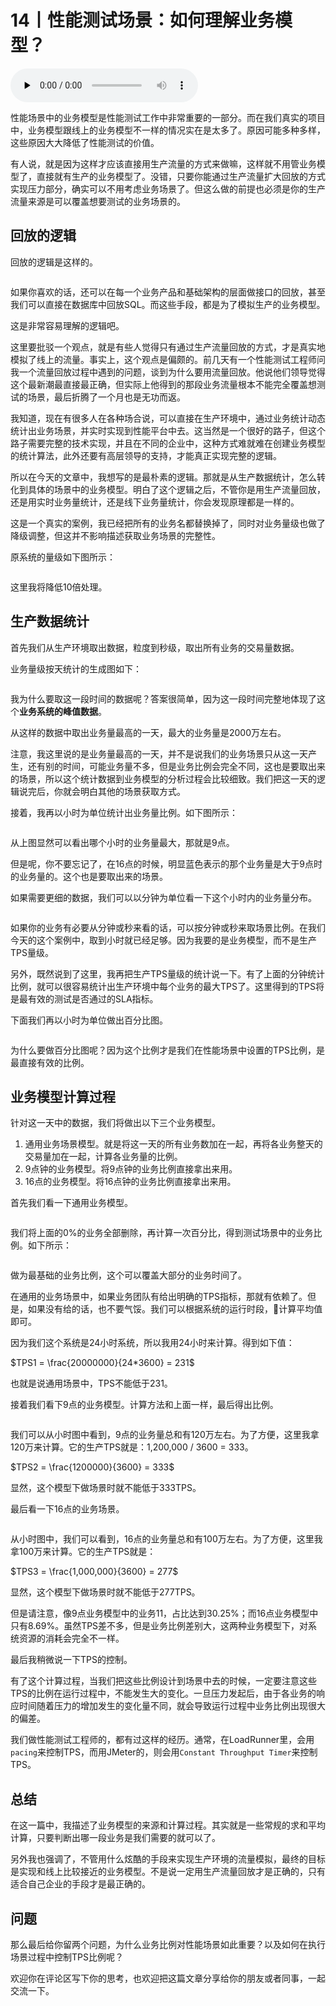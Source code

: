 # 14丨性能测试场景：如何理解业务模型？

<audio id="audio" title="14丨性能测试场景：如何理解业务模型？" controls="" preload="none"><source id="mp3" src="https://static001.geekbang.org/resource/audio/f6/15/f67876b835fde08f9ddcf1efc7404515.mp3"></audio>

性能场景中的业务模型是性能测试工作中非常重要的一部分。而在我们真实的项目中，业务模型跟线上的业务模型不一样的情况实在是太多了。原因可能多种多样，这些原因大大降低了性能测试的价值。

有人说，就是因为这样才应该直接用生产流量的方式来做嘛，这样就不用管业务模型了，直接就有生产的业务模型了。没错，只要你能通过生产流量扩大回放的方式实现压力部分，确实可以不用考虑业务场景了。但这么做的前提也必须是你的生产流量来源是可以覆盖想要测试的业务场景的。

## 回放的逻辑

回放的逻辑是这样的。

<img src="https://static001.geekbang.org/resource/image/3a/ce/3a64cf7335ffbc5cec29900354e918ce.jpg" alt="">

如果你喜欢的话，还可以在每一个业务产品和基础架构的层面做接口的回放，甚至我们可以直接在数据库中回放SQL。而这些手段，都是为了模拟生产的业务模型。

这是非常容易理解的逻辑吧。

这里要批驳一个观点，就是有些人觉得只有通过生产流量回放的方式，才是真实地 模拟了线上的流量。事实上，这个观点是偏颇的。前几天有一个性能测试工程师问我一个流量回放过程中遇到的问题，谈到为什么要用流量回放。他说他们领导觉得这个最新潮最直接最正确，但实际上他得到的那段业务流量根本不能完全覆盖想测试的场景，最后折腾了一个月也是无功而返。

我知道，现在有很多人在各种场合说，可以直接在生产环境中，通过业务统计动态统计出业务场景，并实时实现到性能平台中去。这当然是一个很好的路子，但这个路子需要完整的技术实现，并且在不同的企业中，这种方式难就难在创建业务模型的统计算法，此外还要有高层领导的支持，才能真正实现完整的逻辑。

所以在今天的文章中，我想写的是最朴素的逻辑。那就是从生产数据统计，怎么转化到具体的场景中的业务模型。明白了这个逻辑之后，不管你是用生产流量回放，还是用实时业务量统计，还是线下业务量统计，你会发现原理都是一样的。

这是一个真实的案例，我已经把所有的业务名都替换掉了，同时对业务量级也做了降级调整，但这并不影响描述获取业务场景的完整性。

原系统的量级如下图所示：

<img src="https://static001.geekbang.org/resource/image/c2/be/c25bb69556b8f7f409bc620ef42c37be.png" alt="">

这里我将降低10倍处理。

## 生产数据统计

首先我们从生产环境取出数据，粒度到秒级，取出所有业务的交易量数据。

业务量级按天统计的生成图如下：

<img src="https://static001.geekbang.org/resource/image/b1/43/b18ad11f4fb4ed38ff70aaf73d730843.png" alt="">

我为什么要取这一段时间的数据呢？答案很简单，因为这一段时间完整地体现了这个**业务系统的峰值数据**。

从这样的数据中取出业务量最高的一天，最大的业务量是2000万左右。

注意，我这里说的是业务量最高的一天，并不是说我们的业务场景只从这一天产生，还有别的时间，可能业务量不多，但是业务比例会完全不同，这也是要取出来的场景，所以这个统计数据到业务模型的分析过程会比较细致。我们把这一天的逻辑说完后，你就会明白其他的场景获取方式。

接着，我再以小时为单位统计出业务量比例。如下图所示：

<img src="https://static001.geekbang.org/resource/image/48/3a/48a4a0d7b640ce14406f722999c6b63a.png" alt="">

从上图显然可以看出哪个小时的业务量最大，那就是9点。

但是呢，你不要忘记了，在16点的时候，明显蓝色表示的那个业务量是大于9点时的业务量的。这个也是要取出来的场景。

如果需要更细的数据，我们可以以分钟为单位看一下这个小时内的业务量分布。

<img src="https://static001.geekbang.org/resource/image/78/13/78c8b548205520deb627dd033de0cb13.png" alt="">

如果你的业务有必要从分钟或秒来看的话，可以按分钟或秒来取场景比例。在我们今天的这个案例中，取到小时就已经足够。因为我要的是业务模型，而不是生产TPS量级。

另外，既然说到了这里，我再把生产TPS量级的统计说一下。有了上面的分钟统计比例，就可以很容易统计出生产环境中每个业务的最大TPS了。这里得到的TPS将是最有效的测试是否通过的SLA指标。

下面我们再以小时为单位做出百分比图。

<img src="https://static001.geekbang.org/resource/image/8b/4e/8bf4cb8e7a949dd80eff31d9be03004e.png" alt="">

为什么要做百分比图呢？因为这个比例才是我们在性能场景中设置的TPS比例，是最直接有效的比例。

## 业务模型计算过程

针对这一天中的数据，我们将做出以下三个业务模型。

1. 通用业务场景模型。就是将这一天的所有业务数加在一起，再将各业务整天的交易量加在一起，计算各业务量的比例。
1. 9点钟的业务模型。将9点钟的业务比例直接拿出来用。
1. 16点的业务模型。将16点钟的业务比例直接拿出来用。

首先我们看一下通用业务模型。

<img src="https://static001.geekbang.org/resource/image/b0/74/b0aa820312cb9eed421ca3cded00dd74.jpg" alt="">

我们将上面的0%的业务全部删除，再计算一次百分比，得到测试场景中的业务比例。如下所示：

<img src="https://static001.geekbang.org/resource/image/e9/ce/e931d14ca74a7a5674687c1200306ace.png" alt="">

做为最基础的业务比例，这个可以覆盖大部分的业务时间了。

在通用的业务场景中，如果业务团队有给出明确的TPS指标，那就有依赖了。但是，如果没有给的话，也不要气馁。我们可以根据系统的运行时段，计算平均值即可。

因为我们这个系统是24小时系统，所以我用24小时来计算。得到如下值：

$TPS1 = \frac{20000000}{24*3600} = 231$

也就是说通用场景中，TPS不能低于231。

接着我们看下9点的业务模型。计算方法和上面一样，最后得出比例。

<img src="https://static001.geekbang.org/resource/image/8f/fe/8f665c118fc36fe62167dcbcc8f8f2fe.png" alt="">

我们可以从小时图中看到，9点的业务量总和有120万左右。为了方便，这里我拿120万来计算。它的生产TPS就是：1,200,000 / 3600 = 333。

$TPS2 = \frac{1200000}{3600} = 333$

显然，这个模型下做场景时就不能低于333TPS。

最后看一下16点的业务场景。

<img src="https://static001.geekbang.org/resource/image/e3/26/e39e694cd9c0d77d613785dd4de9d426.png" alt="">

从小时图中，我们可以看到，16点的业务量总和有100万左右。为了方便，这里我拿100万来计算。它的生产TPS就是：

$TPS3 = \frac{1,000,000}{3600} = 277$

显然，这个模型下做场景时就不能低于277TPS。

但是请注意，像9点业务模型中的业务11，占比达到30.25%；而16点业务模型中只有8.69%。虽然TPS差不多，但是业务比例差别大，这两种业务模型下，对系统资源的消耗会完全不一样。

最后我稍微说一下TPS的控制。

有了这个计算过程，当我们把这些比例设计到场景中去的时候，一定要注意这些TPS的比例在运行过程中，不能发生大的变化。一旦压力发起后，由于各业务的响应时间随着压力的增加发生的变化量不同，就会导致运行过程中业务比例出现很大的偏差。

我们做性能测试工程师的，都有过这样的经历。通常，在LoadRunner里，会用`pacing`来控制TPS，而用JMeter的，则会用`Constant Throughput Timer`来控制TPS。

## 总结

在这一篇中，我描述了业务模型的来源和计算过程。其实就是一些常规的求和平均计算，只要判断出哪一段业务是我们需要的就可以了。

另外我也强调了，不管用什么炫酷的手段来实现生产环境的流量模拟，最终的目标是实现和线上比较接近的业务模型。不是说一定用生产流量回放才是正确的，只有适合自己企业的手段才是最正确的。

## 问题

那么最后给你留两个问题，为什么业务比例对性能场景如此重要？以及如何在执行场景过程中控制TPS比例呢？

欢迎你在评论区写下你的思考，也欢迎把这篇文章分享给你的朋友或者同事，一起交流一下。
